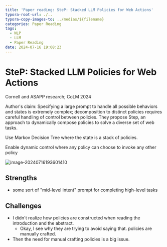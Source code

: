 ```yaml
---
title: 'Paper reading: SteP: Stacked LLM Policies for Web Actions'
typora-root-url: ./..
typora-copy-images-to: ../medias/${filename}
categories: Paper Reading
tags:
  - NLP
  - LLM
  - Paper Reading
date: 2024-07-16 19:08:23
---
```


# SteP: Stacked LLM Policies for Web Actions

Cornell and ASAPP research; CoLM 2024

Author's claim: Specifying a large prompt to handle all possible behaviors and states is extremely complex; decomposition to distinct policies requires careful handling of control between policies. They propose Step, an approach to dynamically compose policies to solve a diverse set of web tasks.

Use Markov Decision Tree where the state is a stack of policies.

Enable dynamic control where any policy can choose to invoke any other policy

![image-20240716193601410](/medias/Paper-reading-SteP-Stacked-LLM-Policies-for-Web-Actions/image-20240716193601410.png)

## Strengths

* some sort of "mid-level intent" prompt for completing high-level tasks

## Challenges

* I didn't realize how policies are constructed when reading the introduction and the abstract.
  * Okay, I see why they are trying to avoid saying that. policies are manually crafted.
* Then the need for manual crafting policies is a big issue.

